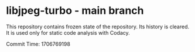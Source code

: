 # libjpeg-turbo - main branch

This repository contains frozen state of the repository.
Its history is cleared. It is used only for static code
analysis with Codacy.

Commit Time: 1706769198